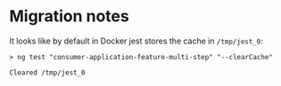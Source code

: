 # Migration notes

It looks like by default in Docker jest stores the cache in `/tmp/jest_0`:

```shell
> ng test "consumer-application-feature-multi-step" "--clearCache"

Cleared /tmp/jest_0
```
